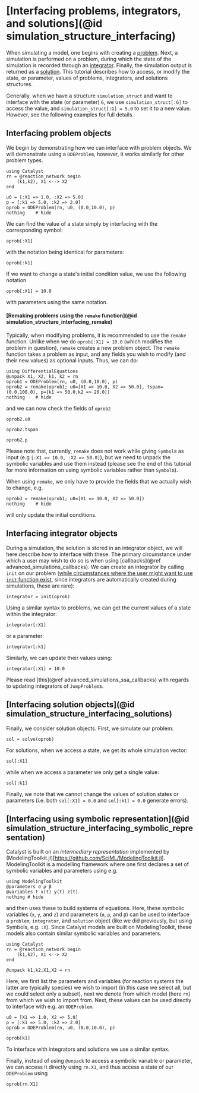 # [Interfacing problems, integrators, and solutions](@id simulation_structure_interfacing)
When simulating a model, one begins with creating a [problem](https://docs.sciml.ai/DiffEqDocs/stable/basics/problem/). Next, a simulation is performed on a problem, during which the state of the simulation is recorded through an [integrator](https://docs.sciml.ai/DiffEqDocs/stable/basics/integrator/). Finally, the simulation output is returned as a [solution](https://docs.sciml.ai/DiffEqDocs/stable/basics/solution/). This tutorial describes how to access, or modify the state, or parameter, values of problems, integrators, and solutions structures.

Generally, when we have a structure `simulation_struct` and want to interface with the state (or parameter) `G`, we use `simulation_struct[:G]` to access the value, and `simulation_struct[:G] = 5.0` to set it to a new value. However, see the following examples for full details.

## Interfacing problem objects

We begin by demonstrating how we can interface with problem objects. We will demonstrate using a `ODEProblem`, however, it works similarly for other problem types.
```@example ex1
using Catalyst
rn = @reaction_network begin
    (k1,k2), X1 <--> X2
end

u0 = [:X1 => 1.0, :X2 => 5.0]
p = [:k1 => 5.0, :k2 => 2.0]
oprob = ODEProblem(rn, u0, (0.0,10.0), p)
nothing    # hide
```

We can find the value of a state simply by interfacing with the corresponding symbol:
```@example ex1
oprob[:X1]
```
with the notation being identical for parameters:
```@example ex1
oprob[:k1]
```

If we want to change a state's initial condition value, we use the following notation
```@example ex1
oprob[:X1] = 10.0
```
with parameters using the same notation.

#### [Remaking problems using the `remake` function](@id simulation_structure_interfacing_remake)
Typically, when modifying problems, it is recommended to use the `remake` function. Unlike when we do `oprob[:X1] = 10.0` (which modifies the problem in question), `remake` creates a new problem object. The `remake` function takes a problem as input, and any fields you wish to modify (and their new values) as optional inputs. Thus, we can do:
```@example ex1
using DifferentialEquations
@unpack X1, X2, k1, k2 = rn
oprob1 = ODEProblem(rn, u0, (0.0,10.0), p)
oprob2 = remake(oprob1; u0=[X1 => 10.0, X2 => 50.0], tspan=(0.0,100.0), p=[k1 => 50.0,k2 => 20.0])
nothing    # hide
```
and we can now check the fields of `oprob2`
```@example ex1
oprob2.u0
```
```@example ex1
oprob2.tspan
```
```@example ex1
oprob2.p
```
Please note that, currently, `remake` does not work while giving `Symbol`s as input (e.g `[:X1 => 10.0, :X2 => 50.0]`), but we need to unpack the symbolic variables and use them instead (please see the end of this tutorial for more information on using symbolic variables rather than `Symbol`s).

When using `remake`, we only have to provide the fields that we actually wish to change, e.g.
```@example ex1
oprob3 = remake(oprob1; u0=[X1 => 10.0, X2 => 50.0])
nothing    # hide
```
will only update the initial conditions.


## Interfacing integrator objects

During a simulation, the solution is stored in an integrator object, we will here describe how to interface with these. The primary circumstance under which a user may wish to do so is when using [callbacks](@ref advanced_simulations_callbacks). We can create an integrator by calling `init` on our problem ([while circumstances where the user might want to use `init` function exist](https://docs.sciml.ai/DiffEqDocs/stable/basics/integrator/#Initialization-and-Stepping), since integrators are automatically created during simulations, these are rare):
```@example ex1
integrator = init(oprob)
```
Using a similar syntax to problems, we can get the current values of a state within the integrator:
```@example ex1
integrator[:X1]
```
or a parameter:
```@example ex1
integrator[:k1]
```
Similarly, we can update their values using:
```@example ex1
integrator[:X1] = 10.0
```
Please read [this](@ref advanced_simulations_ssa_callbacks) with regards to updating integrators of `JumpProblem`s.


## [Interfacing solution objects](@id simulation_structure_interfacing_solutions)

Finally, we consider solution objects. First, we simulate our problem:
```@example ex1
sol = solve(oprob)
```
For solutions, when we access a state, we get its whole simulation vector:
```@example ex1
sol[:X1]
```
while when we access a parameter we only get a single value:
```@example ex1
sol[:k1]
```
Finally, we note that we cannot change the values of solution states or parameters (i.e. both `sol[:X1] = 0.0` and `sol[:k1] = 0.0` generate errors).

## [Interfacing using symbolic representation](@id simulation_structure_interfacing_symbolic_representation)

Catalyst is built on an *intermediary representation* implemented by (ModelingToolkit.jl)[https://github.com/SciML/ModelingToolkit.jl]. ModelingToolkit is a modelling framework where one first declares a set of symbolic variables and parameters using e.g.
```@example ex2
using ModelingToolkit
@parameters σ ρ β
@variables t x(t) y(t) z(t)
nothing # hide
```
and then uses these to build systems of equations. Here, these symbolic variables (`x`, `y`, and `z`) and parameters (`σ`, `ρ`, and `β`) can be used to interface a `problem`, `integrator`, and `solution` object (like we did previously, but using Symbols, e.g. `:X`). Since Catalyst models are built on ModelingToolkit, these models also contain similar symbolic variables and parameters.
```@example ex2
using Catalyst
rn = @reaction_network begin
    (k1,k2), X1 <--> X2
end

@unpack k1,k2,X1,X2 = rn
```
Here, we first list the parameters and variables (for reaction systems the latter are typically species) we wish to import (in this case we select all, but we could select only a subset), next we denote from which model (here `rn`) from which we wish to import from. Next, these values can be used directly to interface with e.g. an `ODEProblem`:
```@example ex2
u0 = [X1 => 1.0, X2 => 5.0]
p = [:k1 => 5.0, :k2 => 2.0]
oprob = ODEProblem(rn, u0, (0.0,10.0), p)

oprob[k1]
```
To interface with integrators and solutions we use a similar syntax.

Finally, instead of using `@unpack` to access a symbolic variable or parameter, we can access it directly using `rn.X1`, and thus access a state of our `ODEProblem` using
```@example ex2
oprob[rn.X1]
```
